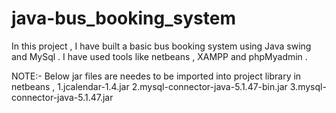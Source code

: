 # java-bus_booking_system
In this project , I have built a basic bus booking system using Java swing  and MySql . 
I have used tools like netbeans , XAMPP and phpMyadmin .


NOTE:- Below jar files are needes to be imported into project library in netbeans ,
       1.jcalendar-1.4.jar
       2.mysql-connector-java-5.1.47-bin.jar
       3.mysql-connector-java-5.1.47.jar
